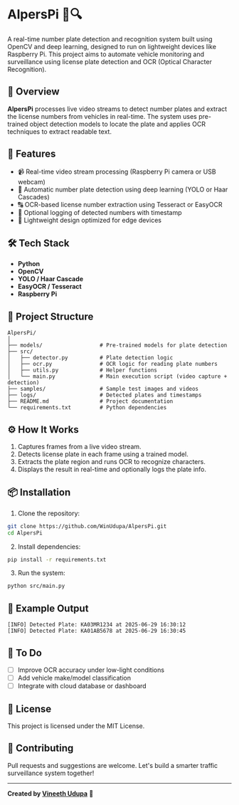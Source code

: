 # AlpersPi 🚓🔍

A real-time number plate detection and recognition system built using OpenCV and deep learning, designed to run on lightweight devices like Raspberry Pi. This project aims to automate vehicle monitoring and surveillance using license plate detection and OCR (Optical Character Recognition).

## 🚀 Overview

**AlpersPi** processes live video streams to detect number plates and extract the license numbers from vehicles in real-time. The system uses pre-trained object detection models to locate the plate and applies OCR techniques to extract readable text.

## 🧠 Features

- 📹 Real-time video stream processing (Raspberry Pi camera or USB webcam)
- 🪪 Automatic number plate detection using deep learning (YOLO or Haar Cascades)
- 🔠 OCR-based license number extraction using Tesseract or EasyOCR
- 💾 Optional logging of detected numbers with timestamp
- 🧠 Lightweight design optimized for edge devices

## 🛠️ Tech Stack

- **Python**
- **OpenCV**
- **YOLO / Haar Cascade**
- **EasyOCR / Tesseract**
- **Raspberry Pi**

## 📁 Project Structure

```
AlpersPi/
│
├── models/                  # Pre-trained models for plate detection
├── src/
│   ├── detector.py          # Plate detection logic
│   ├── ocr.py               # OCR logic for reading plate numbers
│   ├── utils.py             # Helper functions
│   └── main.py              # Main execution script (video capture + detection)
├── samples/                 # Sample test images and videos
├── logs/                    # Detected plates and timestamps
├── README.md                # Project documentation
└── requirements.txt         # Python dependencies
```

## ⚙️ How It Works

1. Captures frames from a live video stream.
2. Detects license plate in each frame using a trained model.
3. Extracts the plate region and runs OCR to recognize characters.
4. Displays the result in real-time and optionally logs the plate info.

## 📦 Installation

1. Clone the repository:

```bash
git clone https://github.com/WinUdupa/AlpersPi.git
cd AlpersPi
```

2. Install dependencies:

```bash
pip install -r requirements.txt
```

3. Run the system:

```bash
python src/main.py
```

## 🧪 Example Output

```
[INFO] Detected Plate: KA03MR1234 at 2025-06-29 16:30:12
[INFO] Detected Plate: KA01AB5678 at 2025-06-29 16:30:45
```

## 📌 To Do

- [ ] Improve OCR accuracy under low-light conditions
- [ ] Add vehicle make/model classification
- [ ] Integrate with cloud database or dashboard

## 📜 License

This project is licensed under the MIT License.

## 🤝 Contributing

Pull requests and suggestions are welcome. Let's build a smarter traffic surveillance system together!

---

**Created by [Vineeth Udupa](https://github.com/WinUdupa)** 🎯
